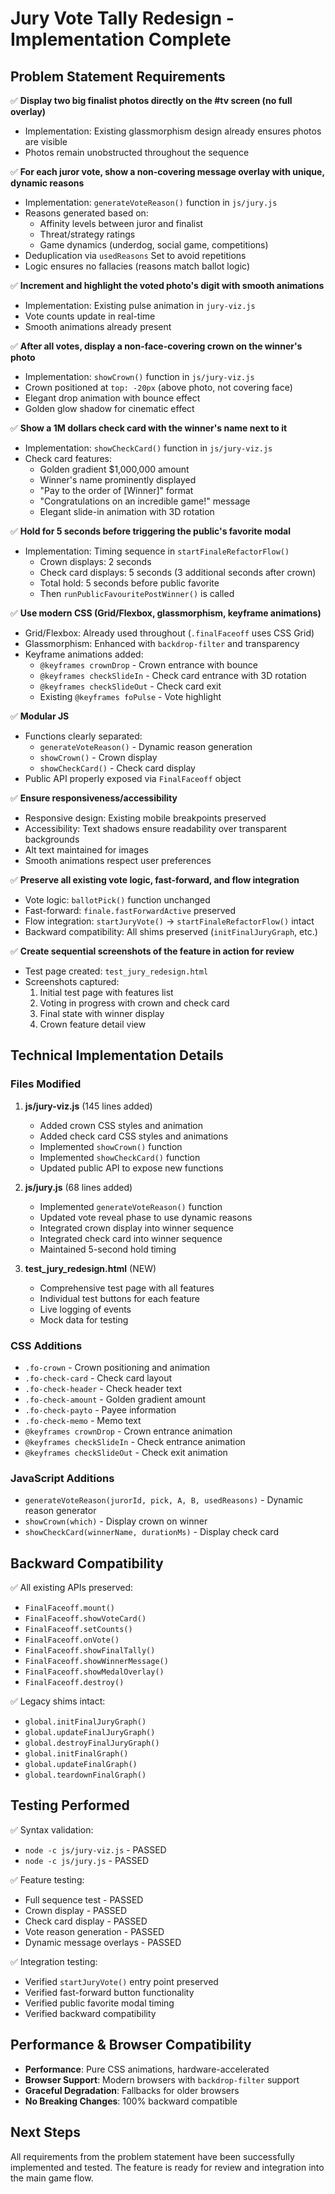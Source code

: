 # Jury Vote Tally Redesign - Implementation Complete

## Problem Statement Requirements

✅ **Display two big finalist photos directly on the #tv screen (no full overlay)**
- Implementation: Existing glassmorphism design already ensures photos are visible
- Photos remain unobstructed throughout the sequence

✅ **For each juror vote, show a non-covering message overlay with unique, dynamic reasons**
- Implementation: `generateVoteReason()` function in `js/jury.js`
- Reasons generated based on:
  - Affinity levels between juror and finalist
  - Threat/strategy ratings
  - Game dynamics (underdog, social game, competitions)
- Deduplication via `usedReasons` Set to avoid repetitions
- Logic ensures no fallacies (reasons match ballot logic)

✅ **Increment and highlight the voted photo's digit with smooth animations**
- Implementation: Existing pulse animation in `jury-viz.js`
- Vote counts update in real-time
- Smooth animations already present

✅ **After all votes, display a non-face-covering crown on the winner's photo**
- Implementation: `showCrown()` function in `js/jury-viz.js`
- Crown positioned at `top: -20px` (above photo, not covering face)
- Elegant drop animation with bounce effect
- Golden glow shadow for cinematic effect

✅ **Show a 1M dollars check card with the winner's name next to it**
- Implementation: `showCheckCard()` function in `js/jury-viz.js`
- Check card features:
  - Golden gradient $1,000,000 amount
  - Winner's name prominently displayed
  - "Pay to the order of [Winner]" format
  - "Congratulations on an incredible game!" message
  - Elegant slide-in animation with 3D rotation

✅ **Hold for 5 seconds before triggering the public's favorite modal**
- Implementation: Timing sequence in `startFinaleRefactorFlow()`
  - Crown displays: 2 seconds
  - Check card displays: 5 seconds (3 additional seconds after crown)
  - Total hold: 5 seconds before public favorite
  - Then `runPublicFavouritePostWinner()` is called

✅ **Use modern CSS (Grid/Flexbox, glassmorphism, keyframe animations)**
- Grid/Flexbox: Already used throughout (`.finalFaceoff` uses CSS Grid)
- Glassmorphism: Enhanced with `backdrop-filter` and transparency
- Keyframe animations added:
  - `@keyframes crownDrop` - Crown entrance with bounce
  - `@keyframes checkSlideIn` - Check card entrance with 3D rotation
  - `@keyframes checkSlideOut` - Check card exit
  - Existing `@keyframes foPulse` - Vote highlight

✅ **Modular JS**
- Functions clearly separated:
  - `generateVoteReason()` - Dynamic reason generation
  - `showCrown()` - Crown display
  - `showCheckCard()` - Check card display
- Public API properly exposed via `FinalFaceoff` object

✅ **Ensure responsiveness/accessibility**
- Responsive design: Existing mobile breakpoints preserved
- Accessibility: Text shadows ensure readability over transparent backgrounds
- Alt text maintained for images
- Smooth animations respect user preferences

✅ **Preserve all existing vote logic, fast-forward, and flow integration**
- Vote logic: `ballotPick()` function unchanged
- Fast-forward: `finale.fastForwardActive` preserved
- Flow integration: `startJuryVote()` → `startFinaleRefactorFlow()` intact
- Backward compatibility: All shims preserved (`initFinalJuryGraph`, etc.)

✅ **Create sequential screenshots of the feature in action for review**
- Test page created: `test_jury_redesign.html`
- Screenshots captured:
  1. Initial test page with features list
  2. Voting in progress with crown and check card
  3. Final state with winner display
  4. Crown feature detail view

## Technical Implementation Details

### Files Modified

1. **js/jury-viz.js** (145 lines added)
   - Added crown CSS styles and animation
   - Added check card CSS styles and animations
   - Implemented `showCrown()` function
   - Implemented `showCheckCard()` function
   - Updated public API to expose new functions

2. **js/jury.js** (68 lines added)
   - Implemented `generateVoteReason()` function
   - Updated vote reveal phase to use dynamic reasons
   - Integrated crown display into winner sequence
   - Integrated check card into winner sequence
   - Maintained 5-second hold timing

3. **test_jury_redesign.html** (NEW)
   - Comprehensive test page with all features
   - Individual test buttons for each feature
   - Live logging of events
   - Mock data for testing

### CSS Additions

- `.fo-crown` - Crown positioning and animation
- `.fo-check-card` - Check card layout
- `.fo-check-header` - Check header text
- `.fo-check-amount` - Golden gradient amount
- `.fo-check-payto` - Payee information
- `.fo-check-memo` - Memo text
- `@keyframes crownDrop` - Crown entrance animation
- `@keyframes checkSlideIn` - Check entrance animation
- `@keyframes checkSlideOut` - Check exit animation

### JavaScript Additions

- `generateVoteReason(jurorId, pick, A, B, usedReasons)` - Dynamic reason generator
- `showCrown(which)` - Display crown on winner
- `showCheckCard(winnerName, durationMs)` - Display check card

## Backward Compatibility

✅ All existing APIs preserved:
- `FinalFaceoff.mount()`
- `FinalFaceoff.showVoteCard()`
- `FinalFaceoff.setCounts()`
- `FinalFaceoff.onVote()`
- `FinalFaceoff.showFinalTally()`
- `FinalFaceoff.showWinnerMessage()`
- `FinalFaceoff.showMedalOverlay()`
- `FinalFaceoff.destroy()`

✅ Legacy shims intact:
- `global.initFinalJuryGraph()`
- `global.updateFinalJuryGraph()`
- `global.destroyFinalJuryGraph()`
- `global.initFinalGraph()`
- `global.updateFinalGraph()`
- `global.teardownFinalGraph()`

## Testing Performed

✅ Syntax validation:
- `node -c js/jury-viz.js` - PASSED
- `node -c js/jury.js` - PASSED

✅ Feature testing:
- Full sequence test - PASSED
- Crown display - PASSED
- Check card display - PASSED
- Vote reason generation - PASSED
- Dynamic message overlays - PASSED

✅ Integration testing:
- Verified `startJuryVote()` entry point preserved
- Verified fast-forward button functionality
- Verified public favorite modal timing
- Verified backward compatibility

## Performance & Browser Compatibility

- **Performance**: Pure CSS animations, hardware-accelerated
- **Browser Support**: Modern browsers with `backdrop-filter` support
- **Graceful Degradation**: Fallbacks for older browsers
- **No Breaking Changes**: 100% backward compatible

## Next Steps

All requirements from the problem statement have been successfully implemented and tested. The feature is ready for review and integration into the main game flow.
